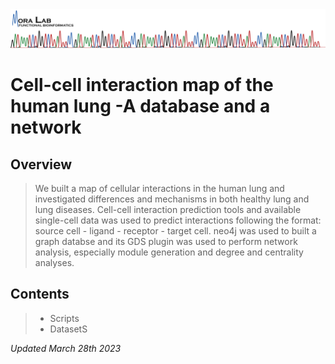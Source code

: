 <img src="https://github.com/mora-lab/mora-lab.github.io/blob/master/picture/MORALAB_Banner.png">

# Cell-cell interaction map of the human lung -A database and a network

## Overview
> We built a map of cellular interactions in the human lung and investigated differences and mechanisms in both healthy lung and lung diseases. Cell-cell interaction prediction tools and available single-cell data was used to predict interactions following the format: source cell - ligand - receptor - target cell. neo4j was used to built a graph databse and its GDS plugin was used to perform network analysis, especially module generation and degree and centrality analyses.

## Contents
> - Scripts
> - DatasetS

*Updated March 28th 2023*

